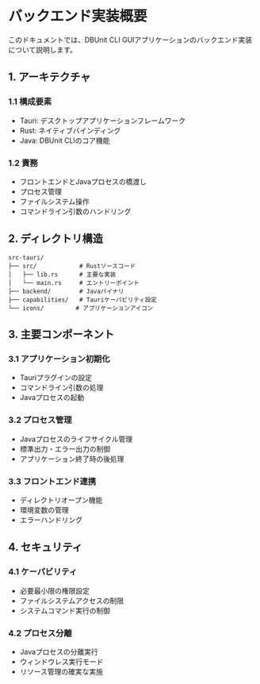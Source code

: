 # バックエンド実装概要

このドキュメントでは、DBUnit CLI GUIアプリケーションのバックエンド実装について説明します。

## 1. アーキテクチャ

### 1.1 構成要素
- Tauri: デスクトップアプリケーションフレームワーク
- Rust: ネイティブバインディング
- Java: DBUnit CLIのコア機能

### 1.2 責務
- フロントエンドとJavaプロセスの橋渡し
- プロセス管理
- ファイルシステム操作
- コマンドライン引数のハンドリング

## 2. ディレクトリ構造

```
src-tauri/
├── src/            # Rustソースコード
│   ├── lib.rs      # 主要な実装
│   └── main.rs     # エントリーポイント
├── backend/        # Javaバイナリ
├── capabilities/   # Tauriケーパビリティ設定
└── icons/         # アプリケーションアイコン
```

## 3. 主要コンポーネント

### 3.1 アプリケーション初期化
- Tauriプラグインの設定
- コマンドライン引数の処理
- Javaプロセスの起動

### 3.2 プロセス管理
- Javaプロセスのライフサイクル管理
- 標準出力・エラー出力の制御
- アプリケーション終了時の後処理

### 3.3 フロントエンド連携
- ディレクトリオープン機能
- 環境変数の管理
- エラーハンドリング

## 4. セキュリティ

### 4.1 ケーパビリティ
- 必要最小限の権限設定
- ファイルシステムアクセスの制限
- システムコマンド実行の制御

### 4.2 プロセス分離
- Javaプロセスの分離実行
- ウィンドウレス実行モード
- リソース管理の確実な実施